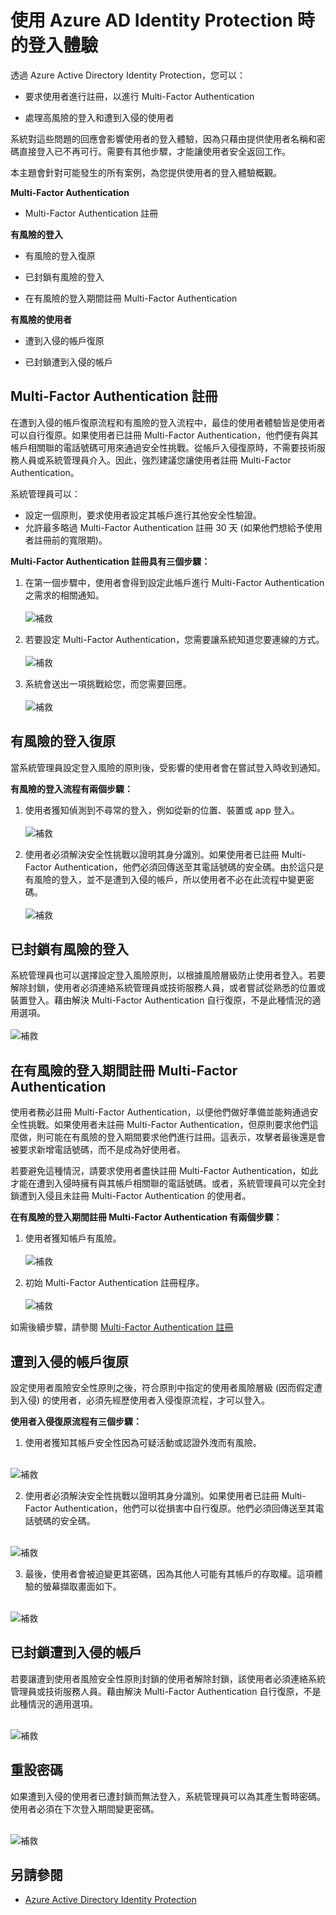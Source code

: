 <properties
	pageTitle="使用 Azure AD Identity Protection 時的登入體驗 | Microsoft Azure"
	description="當 Identity Protection 已降低或補救使用者時，或是原則需要 Multi-Factor Authentication 時，請提供使用者經驗的概觀。"
	services="active-directory"
	keywords="azure active directory identity protection, cloud app discovery, 管理應用程式, 安全性, 風險, 風險層級, 弱點, 安全性原則"
	documentationCenter=""
	authors="markusvi"
	manager="stevenpo"
	editor=""/>

<tags
	ms.service="active-directory"
	ms.workload="identity"
	ms.tgt_pltfrm="na"
	ms.devlang="na"
	ms.topic="article"
	ms.date="05/17/2016"
	ms.author="markvi"/>

# 使用 Azure AD Identity Protection 時的登入體驗

透過 Azure Active Directory Identity Protection，您可以：

- 要求使用者進行註冊，以進行 Multi-Factor Authentication

- 處理高風險的登入和遭到入侵的使用者

系統對這些問題的回應會影響使用者的登入體驗，因為只藉由提供使用者名稱和密碼直接登入已不再可行。需要有其他步驟，才能讓使用者安全返回工作。

本主題會針對可能發生的所有案例，為您提供使用者的登入體驗概觀。

**Multi-Factor Authentication**

- Multi-Factor Authentication 註冊



**有風險的登入**

- 有風險的登入復原

- 已封鎖有風險的登入

- 在有風險的登入期間註冊 Multi-Factor Authentication
 

**有風險的使用者**

- 遭到入侵的帳戶復原

- 已封鎖遭到入侵的帳戶




## Multi-Factor Authentication 註冊

在遭到入侵的帳戶復原流程和有風險的登入流程中，最佳的使用者體驗皆是使用者可以自行復原。如果使用者已註冊 Multi-Factor Authentication，他們便有與其帳戶相關聯的電話號碼可用來通過安全性挑戰。從帳戶入侵復原時，不需要技術服務人員或系統管理員介入。因此，強烈建議您讓使用者註冊 Multi-Factor Authentication。

系統管理員可以：

- 設定一個原則，要求使用者設定其帳戶進行其他安全性驗證。 
- 允許最多略過 Multi-Factor Authentication 註冊 30 天 (如果他們想給予使用者註冊前的寬限期)。

**Multi-Factor Authentication 註冊具有三個步驟：**

1. 在第一個步驟中，使用者會得到設定此帳戶進行 Multi-Factor Authentication 之需求的相關通知。<br><br> ![補救](./media/active-directory-identityprotection-flows/140.png "補救") <br>


2. 若要設定 Multi-Factor Authentication，您需要讓系統知道您要連線的方式。<br><br> ![補救](./media/active-directory-identityprotection-flows/141.png "補救") <br>
 
3. 系統會送出一項挑戰給您，而您需要回應。<br><br> ![補救](./media/active-directory-identityprotection-flows/142.png "補救") <br>

 



## 有風險的登入復原

當系統管理員設定登入風險的原則後，受影響的使用者會在嘗試登入時收到通知。

**有風險的登入流程有兩個步驟：**

1. 使用者獲知偵測到不尋常的登入，例如從新的位置、裝置或 app 登入。<br><br> ![補救](./media/active-directory-identityprotection-flows/120.png "補救") <br>

2. 使用者必須解決安全性挑戰以證明其身分識別。如果使用者已註冊 Multi-Factor Authentication，他們必須回傳送至其電話號碼的安全碼。由於這只是有風險的登入，並不是遭到入侵的帳戶，所以使用者不必在此流程中變更密碼。 <br><br> ![補救](./media/active-directory-identityprotection-flows/121.png "補救") <br>



 
## 已封鎖有風險的登入
系統管理員也可以選擇設定登入風險原則，以根據風險層級防止使用者登入。若要解除封鎖，使用者必須連絡系統管理員或技術服務人員，或者嘗試從熟悉的位置或裝置登入。藉由解決 Multi-Factor Authentication 自行復原，不是此種情況的適用選項。<br><br> ![補救](./media/active-directory-identityprotection-flows/200.png "補救") <br>



## 在有風險的登入期間註冊 Multi-Factor Authentication

使用者務必註冊 Multi-Factor Authentication，以便他們做好準備並能夠通過安全性挑戰。如果使用者未註冊 Multi-Factor Authentication，但原則要求他們這麼做，則可能在有風險的登入期間要求他們進行註冊。這表示，攻擊者最後還是會被要求新增電話號碼，而不是成為好使用者。

若要避免這種情況，請要求使用者盡快註冊 Multi-Factor Authentication，如此才能在遭到入侵時擁有與其帳戶相關聯的電話號碼。或者，系統管理員可以完全封鎖遭到入侵且未註冊 Multi-Factor Authentication 的使用者。

**在有風險的登入期間註冊 Multi-Factor Authentication 有兩個步驟：**

1. 使用者獲知帳戶有風險。<br><br> ![補救](./media/active-directory-identityprotection-flows/150.png "補救") <br>

2. 初始 Multi-Factor Authentication 註冊程序。<br><br> ![補救](./media/active-directory-identityprotection-flows/151.png "補救") <br>

如需後續步驟，請參閱 [Multi-Factor Authentication 註冊](#multi-factor-authentication-registration)




## 遭到入侵的帳戶復原

設定使用者風險安全性原則之後，符合原則中指定的使用者風險層級 (因而假定遭到入侵) 的使用者，必須先經歷使用者入侵復原流程，才可以登入。

**使用者入侵復原流程有三個步驟：**

1. 使用者獲知其帳戶安全性因為可疑活動或認證外洩而有風險。

<br> ![補救](./media/active-directory-identityprotection-flows/101.png "補救") <br>

2.	使用者必須解決安全性挑戰以證明其身分識別。如果使用者已註冊 Multi-Factor Authentication，他們可以從損害中自行復原。他們必須回傳送至其電話號碼的安全碼。 

<br> ![補救](./media/active-directory-identityprotection-flows/110.png "補救") <br>


3.	最後，使用者會被迫變更其密碼，因為其他人可能有其帳戶的存取權。這項體驗的螢幕擷取畫面如下。
 
<br> ![補救](./media/active-directory-identityprotection-flows/111.png "補救") <br>



## 已封鎖遭到入侵的帳戶 

若要讓遭到使用者風險安全性原則封鎖的使用者解除封鎖，該使用者必須連絡系統管理員或技術服務人員。藉由解決 Multi-Factor Authentication 自行復原，不是此種情況的適用選項。

<br> ![補救](./media/active-directory-identityprotection-flows/104.png "補救") <br>



 
## 重設密碼

如果遭到入侵的使用者已遭封鎖而無法登入，系統管理員可以為其產生暫時密碼。使用者必須在下次登入期間變更密碼。

<br> ![補救](./media/active-directory-identityprotection-flows/160.png "補救") <br>


 




 

## 另請參閱

- [Azure Active Directory Identity Protection](active-directory-identityprotection.md) 

<!---HONumber=AcomDC_0518_2016-->